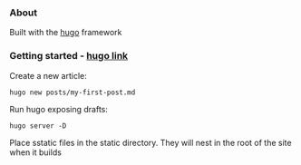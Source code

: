 ### About

Built with the [hugo](https://gohugo.io/) framework

### Getting started - [hugo link](https://gohugo.io/getting-started/quick-start/)
Create a new article:
```
hugo new posts/my-first-post.md
```

Run hugo exposing drafts:
```
hugo server -D
```

Place sstatic files in the static directory.  They will nest in the root of the site when it builds
